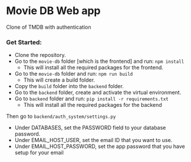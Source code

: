 # Movie DB Web app
  Clone of TMDB with authentication 

### Get Started:

- Clone the repository.
- Go to the `movie-db` folder [which is the frontend] and run: `npm install`
  - This will install all the required packages for the frontend.
- Go to the `movie-db` folder and run: `npm run build`
  - This will create a build folder.
- Copy the `build` folder into the `backend` folder.
- Go to the `backend` folder, create and activate the virtual environment.
- Go to `backend` folder and run: `pip install -r requirements.txt`
  - This will install all the required packages for the backend

Then go to `backend/auth_system/settings.py`

- Under DATABASES, set the PASSWORD field to your database password.
- Under EMAIL_HOST_USER, set the email ID that you want to use.
- Under EMAIL_HOST_PASSWORD, set the app password that you have setup for your email
